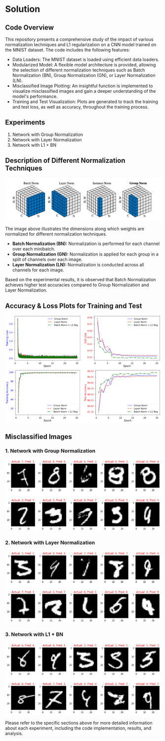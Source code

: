 # Solution

## Code Overview

This repository presents a comprehensive study of the impact of various normalization techniques and L1 regularization on a CNN model trained on the MNIST dataset. The code includes the following features:

- Data Loaders: The MNIST dataset is loaded using efficient data loaders.
- Modularized Model: A flexible model architecture is provided, allowing the selection of different normalization techniques such as Batch Normalization (BN), Group Normalization (GN), or Layer Normalization (LN).
- Misclassified Image Plotting: An insightful function is implemented to visualize misclassified images and gain a deeper understanding of the model's performance.
- Training and Test Visualization: Plots are generated to track the training and test loss, as well as accuracy, throughout the training process.

## Experiments

1. Network with Group Normalization
2. Network with Layer Normalization
3. Network with L1 + BN

## Description of Different Normalization Techniques

![Normalization Comparison](./Images/Normalization_Comparison.png)

The image above illustrates the dimensions along which weights are normalized for different normalization techniques.

- **Batch Normalization (BN):** Normalization is performed for each channel over each minibatch.
- **Group Normalization (GN):** Normalization is applied for each group in a split of channels over each image.
- **Layer Normalization (LN):** Normalization is conducted across all channels for each image.

Based on the experimental results, it is observed that Batch Normalization achieves higher test accuracies compared to Group Normalization and Layer Normalization.

## Accuracy & Loss Plots for Training and Test

![Loss Graph](./Images/LossImage.png)  
![Accuracy Graph](./Images/AccuracyImage.png)

## Misclassified Images

### 1. Network with Group Normalization
![Misclassified Images - Group Normalization](./Images/gn_misclassified.png)

### 2. Network with Layer Normalization
![Misclassified Images - Layer Normalization](./Images/ln_misclassified.png)

### 3. Network with L1 + BN
![Misclassified Images - L1 + BN](./Images/bn_misclassified.png)

Please refer to the specific sections above for more detailed information about each experiment, including the code implementation, results, and analysis.
